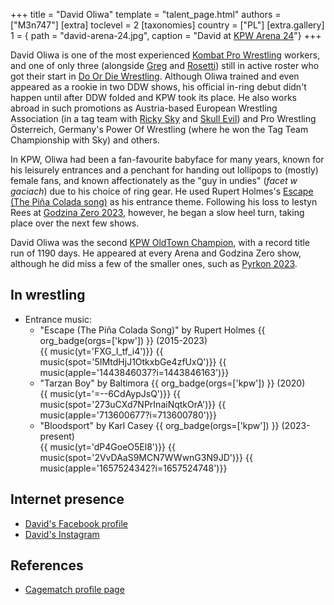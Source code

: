 +++
title = "David Oliwa"
template = "talent_page.html"
authors = ["M3n747"]
[extra]
toclevel = 2
[taxonomies]
country = ["PL"]
[extra.gallery]
1 = { path = "david-arena-24.jpg", caption = "David at [KPW Arena 24](@/e/kpw/2024-02-16-kpw-arena-24-zagrozenie-lawinowe.md)"}
+++

David Oliwa is one of the most experienced [Kombat Pro Wrestling](@/o/kpw.md) workers, and one of only three (alongside [Greg](@/w/greg.md) and [Rosetti](@/w/rosetti.md)) still in active roster who got their start in [Do Or Die Wrestling](@/o/ddw.md).
Although Oliwa trained and even appeared as a rookie in two DDW shows, his official in-ring debut didn't happen until after DDW folded and KPW took its place.
He also works abroad in such promotions as Austria-based European Wrestling Association (in a tag team with [Ricky Sky](@/w/ricky-sky.md) and [Skull Evil](@/w/skull-evil.md)) and Pro Wrestling Österreich, Germany's Power Of Wrestling (where he won the Tag Team Championship with Sky) and others.

In KPW, Oliwa had been a fan-favourite babyface for many years, known for his leisurely entrances and a penchant for handing out lollipops to (mostly) female fans, and known affectionately as the "guy in undies" (_facet w gaciach_) due to his choice of ring gear. He used Rupert Holmes's [Escape (The Piña Colada song)](https://www.youtube.com/watch?v=zROIlspgOjM) as his entrance theme.
Following his loss to Iestyn Rees at [Godzina Zero 2023](@/e/kpw/2023-08-18-kpw-godzina-zero-2023.md), however, he began a slow heel turn, taking place over the next few shows.

David Oliwa was the second [KPW OldTown Champion](@/c/kpw-old-town-championship.md), with a record title run of 1190 days. He appeared at every Arena and Godzina Zero show, although he did miss a few of the smaller ones, such as [Pyrkon 2023](@/e/kpw/2023-06-17-kpw-pyrkon-2023.md).

## In wrestling

* Entrance music:
  - "Escape (The Piña Colada Song)" by Rupert Holmes
 {{ org_badge(orgs=['kpw']) }} (2015-2023) <br>
 {{ music(yt='FXG_I_tf_i4')}}
 {{ music(spot='5IMtdHjJ1OtkxbGe4zfUxQ')}}
 {{ music(apple='1443846037?i=1443846163')}}
  - "Tarzan Boy" by Baltimora
 {{ org_badge(orgs=['kpw']) }} (2020) <br>
 {{ music(yt='=--6CdAypJsQ')}}
 {{ music(spot='273uCXd7NPrInaiNqtkOrA')}}
 {{ music(apple='713600677?i=713600780')}}
  - "Bloodsport" by Karl Casey
 {{ org_badge(orgs=['kpw']) }} (2023-present) <br>
 {{ music(yt='dP4GoeO5El8')}}
 {{ music(spot='2VvDAaS9MCN7WWwnG3N9JD')}}
 {{ music(apple='1657524342?i=1657524748')}}

## Internet presence

* [David's Facebook profile](https://www.facebook.com/FFDavidOliwa/)
* [David's Instagram](https://www.instagram.com/david_oliwa_wrestler/)

## References

* [Cagematch profile page](https://www.cagematch.net/?id=2&nr=19692)
